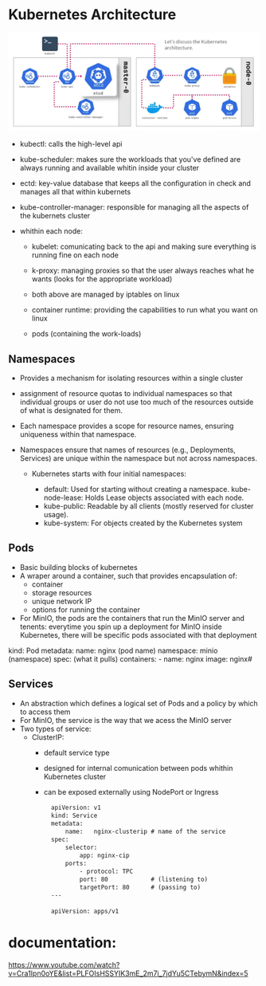 # Kubernetes Architecture

![alt text](images/kubernetes_architecture_diagram.png)


* kubectl: calls the high-level api 
* kube-scheduler: makes sure the workloads that you've defined are always running and available whitin inside your cluster
* ectd: key-value database that keeps all the configuration in check and manages all that within kubernets
* kube-controller-manager: responsible for managing all the aspects of the kubernets cluster

* whithin each node:
    * kubelet: comunicating back to the api and making sure everything is running fine on each node
    * k-proxy: managing proxies so that the user always reaches what he wants (looks for the appropriate workload)
    * both above are managed by iptables on linux

    * container runtime: providing the capabilities to run what you want on linux

    * pods (containing the work-loads)

## Namespaces

* Provides a mechanism for isolating resources within a single cluster
* assignment of resource quotas to individual namespaces so that individual groups or user do not use too much of the resources outside of what is designated for them.
* Each namespace provides a scope for resource names, ensuring uniqueness within that namespace.

* Namespaces ensure that names of resources (e.g., Deployments, Services) are unique within the namespace but not across namespaces.
    
    * Kubernetes starts with four initial namespaces:
        
        * default: Used for starting without creating a namespace.
            kube-node-lease: Holds Lease objects associated with each node.
        * kube-public: Readable by all clients (mostly reserved for cluster usage).
        * kube-system: For objects created by the Kubernetes system

## Pods

* Basic building blocks of kubernetes
* A wraper around a container, such that provides encapsulation of:
    * container
    * storage resources
    * unique network IP
    * options for running the container
* For MinIO, the pods are the containers that run the MinIO server and tenents: everytime you spin up a deployment for MinIO inside Kubernetes, there will be specific pods associated with that deployment

kind: Pod
metadata: 
    name: nginx         (pod name)
    namespace: minio    (namespace)
spec:  (what it pulls)
    containers:
    -   name: nginx
        image: nginx#

## Services
* An abstraction which defines a logical set of Pods and a policy by which to access them 
* For MinIO, the service is the way that we acess the MinIO server
* Two types of service:
    * ClusterIP: 
        * default service type
        * designed for internal comunication between pods whithin Kubernetes cluster
        * can be exposed externally using NodePort or Ingress

                apiVersion: v1
                kind: Service
                metadata: 
                    name:   nginx-clusterip # name of the service
                spec:
                    selector:
                        app: nginx-cip
                    ports:
                        - protocol: TPC
                        port: 80            # (listening to)
                        targetPort: 80      # (passing to)
                ---

                apiVersion: apps/v1




# documentation:
https://www.youtube.com/watch?v=Cra1Ipn0oYE&list=PLFOIsHSSYIK3mE_2m7i_7jdYu5CTebymN&index=5
